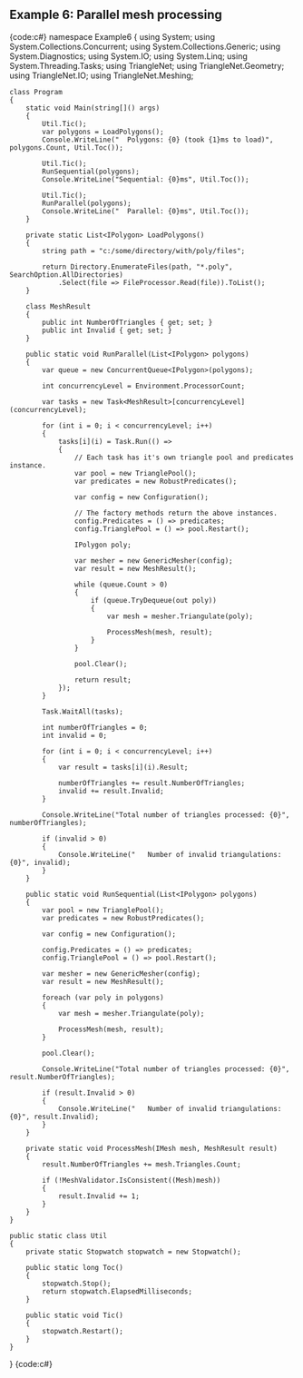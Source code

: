 ## Example 6: Parallel mesh processing

{code:c#}
namespace Example6
{
    using System;
    using System.Collections.Concurrent;
    using System.Collections.Generic;
    using System.Diagnostics;
    using System.IO;
    using System.Linq;
    using System.Threading.Tasks;
    using TriangleNet;
    using TriangleNet.Geometry;
    using TriangleNet.IO;
    using TriangleNet.Meshing;

    class Program
    {
        static void Main(string[]() args)
        {
            Util.Tic();
            var polygons = LoadPolygons();
            Console.WriteLine("  Polygons: {0} (took {1}ms to load)", polygons.Count, Util.Toc());

            Util.Tic();
            RunSequential(polygons);
            Console.WriteLine("Sequential: {0}ms", Util.Toc());

            Util.Tic();
            RunParallel(polygons);
            Console.WriteLine("  Parallel: {0}ms", Util.Toc());
        }

        private static List<IPolygon> LoadPolygons()
        {
            string path = "c:/some/directory/with/poly/files";

            return Directory.EnumerateFiles(path, "*.poly", SearchOption.AllDirectories)
                .Select(file => FileProcessor.Read(file)).ToList();
        }

        class MeshResult
        {
            public int NumberOfTriangles { get; set; }
            public int Invalid { get; set; }
        }

        public static void RunParallel(List<IPolygon> polygons)
        {
            var queue = new ConcurrentQueue<IPolygon>(polygons);

            int concurrencyLevel = Environment.ProcessorCount;

            var tasks = new Task<MeshResult>[concurrencyLevel](concurrencyLevel);

            for (int i = 0; i < concurrencyLevel; i++)
            {
                tasks[i](i) = Task.Run(() =>
                {
                    // Each task has it's own triangle pool and predicates instance.
                    var pool = new TrianglePool();
                    var predicates = new RobustPredicates();

                    var config = new Configuration();

                    // The factory methods return the above instances.
                    config.Predicates = () => predicates;
                    config.TrianglePool = () => pool.Restart();

                    IPolygon poly;

                    var mesher = new GenericMesher(config);
                    var result = new MeshResult();

                    while (queue.Count > 0)
                    {
                        if (queue.TryDequeue(out poly))
                        {
                            var mesh = mesher.Triangulate(poly);

                            ProcessMesh(mesh, result);
                        }
                    }

                    pool.Clear();

                    return result;
                });
            }

            Task.WaitAll(tasks);

            int numberOfTriangles = 0;
            int invalid = 0;

            for (int i = 0; i < concurrencyLevel; i++)
            {
                var result = tasks[i](i).Result;

                numberOfTriangles += result.NumberOfTriangles;
                invalid += result.Invalid;
            }

            Console.WriteLine("Total number of triangles processed: {0}", numberOfTriangles);

            if (invalid > 0)
            {
                Console.WriteLine("   Number of invalid triangulations: {0}", invalid);
            }
        }

        public static void RunSequential(List<IPolygon> polygons)
        {
            var pool = new TrianglePool();
            var predicates = new RobustPredicates();

            var config = new Configuration();

            config.Predicates = () => predicates;
            config.TrianglePool = () => pool.Restart();

            var mesher = new GenericMesher(config);
            var result = new MeshResult();

            foreach (var poly in polygons)
            {
                var mesh = mesher.Triangulate(poly);

                ProcessMesh(mesh, result);
            }

            pool.Clear();

            Console.WriteLine("Total number of triangles processed: {0}", result.NumberOfTriangles);

            if (result.Invalid > 0)
            {
                Console.WriteLine("   Number of invalid triangulations: {0}", result.Invalid);
            }
        }

        private static void ProcessMesh(IMesh mesh, MeshResult result)
        {
            result.NumberOfTriangles += mesh.Triangles.Count;

            if (!MeshValidator.IsConsistent((Mesh)mesh))
            {
                result.Invalid += 1;
            }
        }
    }

    public static class Util
    {
        private static Stopwatch stopwatch = new Stopwatch();

        public static long Toc()
        {
            stopwatch.Stop();
            return stopwatch.ElapsedMilliseconds;
        }

        public static void Tic()
        {
            stopwatch.Restart();
        }
    }
}
{code:c#}